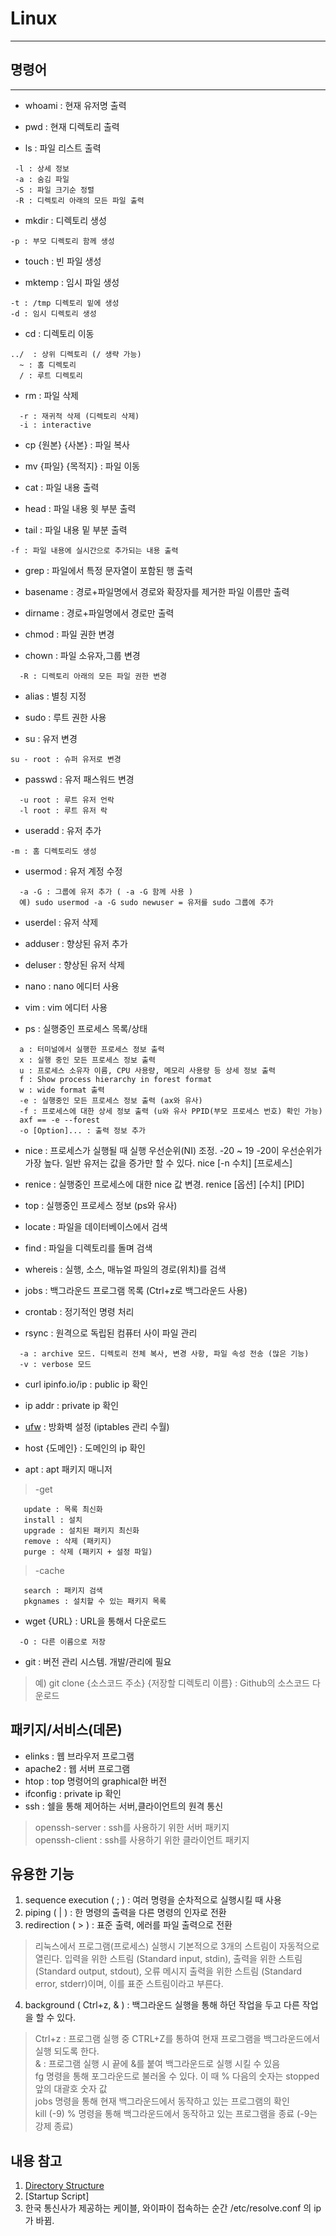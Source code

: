 # Linux  
---
## 명령어  
---  
- whoami : 현재 유저명 출력  

- pwd : 현재 디렉토리 출력  

- ls : 파일 리스트 출력  
```
 -l : 상세 정보  
 -a : 숨김 파일  
 -S : 파일 크기순 정렬  
 -R : 디렉토리 아래의 모든 파일 출력  
```
- mkdir : 디렉토리 생성 
```
-p : 부모 디렉토리 함께 생성  
```
- touch : 빈 파일 생성  

- mktemp : 임시 파일 생성
```
-t : /tmp 디렉토리 밑에 생성
-d : 임시 디렉토리 생성
```
- cd : 디렉토리 이동  
```
../  : 상위 디렉토리 (/ 생략 가능)  
  ~ : 홈 디렉토리  
  / : 루트 디렉토리  
```
- rm : 파일 삭제
``` 
  -r : 재귀적 삭제 (디렉토리 삭제)  
  -i : interactive  
```
- cp {원본} {사본} : 파일 복사  

- mv {파일} {목적지} : 파일 이동  

- cat : 파일 내용 출력  

- head : 파일 내용 윗 부분 출력  

- tail : 파일 내용 밑 부분 출력  
```
-f : 파일 내용에 실시간으로 추가되는 내용 출력  
```
- grep : 파일에서 특정 문자열이 포함된 행 출력  

- basename : 경로+파일명에서 경로와 확장자를 제거한 파일 이름만 출력

- dirname : 경로+파일명에서 경로만 출력

- chmod : 파일 권한 변경  

- chown : 파일 소유자,그룹 변경  
```
  -R : 디렉토리 아래의 모든 파일 권한 변경  
```
- alias : 별칭 지정  

- sudo : 루트 권한 사용  

- su : 유저 변경  
```
su - root : 슈퍼 유저로 변경  
```
- passwd : 유저 패스워드 변경  
```
  -u root : 루트 유저 언락  
  -l root : 루트 유저 락  
```
- useradd : 유저 추가
```
-m : 홈 디렉토리도 생성  
```
- usermod : 유저 계정 수정 
```
  -a -G : 그룹에 유저 추가 ( -a -G 함께 사용 )  
  예) sudo usermod -a -G sudo newuser = 유저를 sudo 그룹에 추가  
```  
- userdel : 유저 삭제  

- adduser : 향상된 유저 추가  

- deluser : 향상된 유저 삭제  

- nano : nano 에디터 사용  

- vim : vim 에디터 사용  

- ps : 실행중인 프로세스 목록/상태  
```
  a : 터미널에서 실행한 프로세스 정보 출력  
  x : 실행 중인 모든 프로세스 정보 출력  
  u : 프로세스 소유자 이름, CPU 사용량, 메모리 사용량 등 상세 정보 출력  
  f : Show process hierarchy in forest format  
  w : wide format 출력  
  -e : 실행중인 모든 프로세스 정보 출력 (ax와 유사)  
  -f : 프로세스에 대한 상세 정보 출력 (u와 유사 PPID(부모 프로세스 번호) 확인 가능)  
  axf == -e --forest  
  -o [Option]... : 출력 정보 추가  
```  
- nice : 프로세스가 실행될 때 실행 우선순위(NI) 조정. -20 ~ 19 -20이 우선순위가 가장 높다. 일반 유저는 값을 증가만 할 수 있다. nice [-n 수치] [프로세스]

- renice : 실행중인 프로세스에 대한 nice 값 변경. renice [옵션] [수치] [PID]  

- top : 실행중인 프로세스 정보 (ps와 유사)  

- locate : 파일을 데이터베이스에서 검색  

- find : 파일을 디렉토리를 돌며 검색  

- whereis : 실행, 소스, 매뉴얼 파일의 경로(위치)를 검색  

- jobs : 백그라운드 프로그램 목록 (Ctrl+z로 백그라운드 사용)  

- crontab : 정기적인 명령 처리  

- rsync : 원격으로 독립된 컴퓨터 사이 파일 관리  
```
  -a : archive 모드. 디렉토리 전체 복사, 변경 사항, 파일 속성 전송 (많은 기능)
  -v : verbose 모드
```
- curl ipinfo.io/ip : public ip 확인  

- ip addr : private ip 확인  

- [ufw](https://webdir.tistory.com/206) : 방화벽 설정 (iptables 관리 수월)  

- host {도메인} : 도메인의 ip 확인  

- apt : apt 패키지 매니저  
> -get  
```
   update : 목록 최신화  
   install : 설치  
   upgrade : 설치된 패키지 최신화
   remove : 삭제 (패키지)  
   purge : 삭제 (패키지 + 설정 파일)  
```   
> -cache  
```
   search : 패키지 검색  
   pkgnames : 설치할 수 있는 패키지 목록  
```
- wget {URL} : URL을 통해서 다운로드  
```
  -O : 다른 이름으로 저장  
```
- git : 버전 관리 시스템. 개발/관리에 필요
> 예) git clone {소스코드 주소} {저장할 디렉토리 이름} : Github의 소스코드 다운로드

## 패키지/서비스(데몬)  
- elinks : 웹 브라우저 프로그램 
- apache2 : 웹 서버 프로그램  
- htop : top 명령어의 graphical한 버전  
- ifconfig : private ip 확인  
- ssh : 쉘을 통해 제어하는 서버,클라이언트의 원격 통신  
> openssh-server : ssh를 사용하기 위한 서버 패키지  
  openssh-client : ssh를 사용하기 위한 클라이언트 패키지  

## 유용한 기능
1. sequence execution ( ; ) : 여러 명령을 순차적으로 실행시킬 때 사용  
2. piping ( | ) : 한 명령의 출력을 다른 명령의 인자로 전환  
3. redirection ( > ) : 표준 출력, 에러를 파일 출력으로 전환  
> 리눅스에서 프로그램(프로세스) 실행시 기본적으로 3개의 스트림이 자동적으로 열린다. 입력을 위한 스트림 (Standard input, stdin), 출력을 위한 스트림 (Standard output, stdout), 오류 메시지 출력을 위한 스트림 (Standard error, stderr)이며, 이를 표준 스트림이라고 부른다.  
4. background ( Ctrl+z, & ) : 백그라운드 실행을 통해 하던 작업을 두고 다른 작업을 할 수 있다.  
> Ctrl+z : 프로그램 실행 중 CTRL+Z를 통하여 현재 프로그램을 백그라운드에서 실행 되도록 한다.  
  & : 프로그램 실행 시 끝에 &를 붙여 백그라운드로 실행 시킬 수 있음  
  fg 명령을 통해 포그라운드로 불러올 수 있다. 이 때 % 다음의 숫자는 stopped 앞의 대괄호 숫자 값  
  jobs 명령을 통해 현재 백그라운드에서 동작하고 있는 프로그램의 확인  
  kill (-9) % 명령을 통해 백그라운드에서 동작하고 있는 프로그램을 종료 (-9는 강제 종료)  



## 내용 참고
1. [Directory Structure](https://www.thegeekstuff.com/2010/09/linux-file-system-structure/)  
2. [Startup Script]  
3. 한국 통신사가 제공하는 케이블, 와이파이 접속하는 순간 /etc/resolve.conf 의 ip가 바뀜.  

